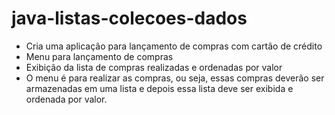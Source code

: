 # java-listas-colecoes-dados

- Cria uma aplicação para lançamento de compras com cartão de crédito
- Menu para lançamento de compras
- Exibição da lista de compras realizadas e ordenadas por valor
- O menu é para realizar as compras, ou seja, essas compras deverão ser armazenadas em uma lista e depois essa lista deve ser exibida e ordenada por valor.
